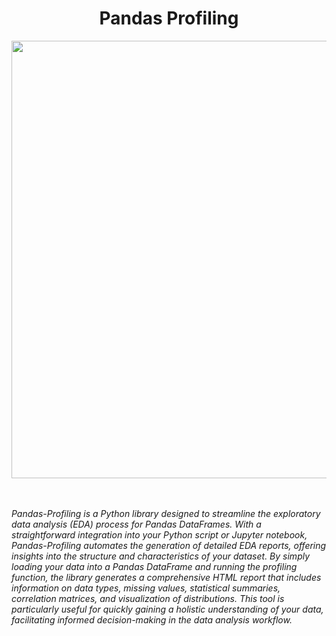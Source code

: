 <div align="center">
  
  <h1>Pandas Profiling</h1>
   <img src="https://github.com/drshahizan/Python_EDA/blob/main/assignment/hpdp/BERUK/case_study2b/Pandas-Profiling.png" width="700px"/>
   
</div>
  <br><br>

  *Pandas-Profiling is a Python library designed to streamline the exploratory data analysis (EDA) process for Pandas DataFrames. With a straightforward integration into your Python script or Jupyter notebook, Pandas-Profiling automates the generation of detailed EDA reports, offering insights into the structure and characteristics of your dataset. By simply loading your data into a Pandas DataFrame and running the profiling function, the library generates a comprehensive HTML report that includes information on data types, missing values, statistical summaries, correlation matrices, and visualization of distributions. This tool is particularly useful for quickly gaining a holistic understanding of your data, facilitating informed decision-making in the data analysis workflow.*
